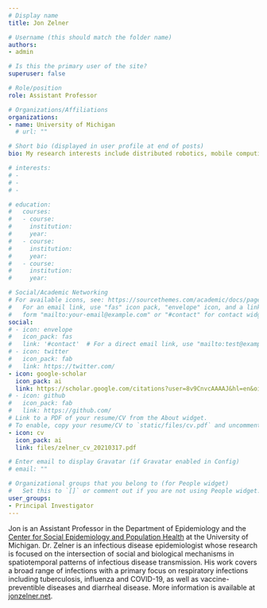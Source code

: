 ```yaml
---
# Display name
title: Jon Zelner

# Username (this should match the folder name)
authors:
- admin

# Is this the primary user of the site?
superuser: false

# Role/position
role: Assistant Professor 

# Organizations/Affiliations
organizations:
- name: University of Michigan
  # url: ""

# Short bio (displayed in user profile at end of posts)
bio: My research interests include distributed robotics, mobile computing and programmable matter.

# interests:
# - 
# - 
# - 

# education:
#   courses:
#   - course: 
#     institution: 
#     year: 
#   - course: 
#     institution: 
#     year: 
#   - course:
#     institution: 
#     year: 

# Social/Academic Networking
# For available icons, see: https://sourcethemes.com/academic/docs/page-builder/#icons
#   For an email link, use "fas" icon pack, "envelope" icon, and a link in the
#   form "mailto:your-email@example.com" or "#contact" for contact widget.
social:
# - icon: envelope
#   icon_pack: fas
#   link: '#contact'  # For a direct email link, use "mailto:test@example.org".
# - icon: twitter
#   icon_pack: fab
#   link: https://twitter.com/
- icon: google-scholar
  icon_pack: ai
  link: https://scholar.google.com/citations?user=8v9CnvcAAAAJ&hl=en&oi=sra
# - icon: github
#   icon_pack: fab
#   link: https://github.com/
# Link to a PDF of your resume/CV from the About widget.
# To enable, copy your resume/CV to `static/files/cv.pdf` and uncomment the lines below.
- icon: cv
  icon_pack: ai
  link: files/zelner_cv_20210317.pdf

# Enter email to display Gravatar (if Gravatar enabled in Config)
# email: ""

# Organizational groups that you belong to (for People widget)
#   Set this to `[]` or comment out if you are not using People widget.
user_groups:
- Principal Investigator
---
```


Jon is an Assistant Professor in the Department of Epidemiology and the [Center for Social Epidemiology and Population Health](https://sph.umich.edu/cseph/) at the University of Michigan. Dr. Zelner is an infectious disease epidemiologist whose research is focused on the intersection of social and biological mechanisms in spatiotemporal patterns of infectious disease transmission. His work covers a broad range of infections with a primary focus on respiratory infections including tuberculosis, influenza and COVID-19, as well as vaccine-preventible diseases and diarrheal disease. More information is available at [jonzelner.net](https://jonzelner.net/).
